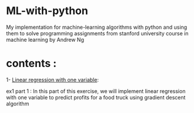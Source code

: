 # ML-with-python

My implementation for machine-learning algorithms with python and using them to solve programming assignments from stanford university course in machine learning by Andrew Ng

# contents :

1- [Linear regression with one variable](https://github.com/raneem11/ML-with-python/blob/master/lin-reg-onevar.ipynb):

ex1 part 1 : In this part of this exercise, we will implement linear regression with one variable to predict profits for a food truck using
gradient descent algorithm 
